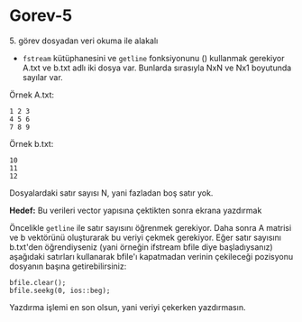 # Gorev-5
5\. görev dosyadan veri okuma ile alakalı

* `fstream` kütüphanesini ve `getline` fonksiyonunu (<string>) kullanmak gerekiyor
A.txt ve b.txt adlı iki dosya var. Bunlarda sırasıyla NxN ve Nx1 boyutunda sayılar var.


Örnek A.txt:
  
```
1 2 3
4 5 6
7 8 9
```
Örnek b.txt:
```
10
11
12
```
Dosyalardaki satır sayısı N, yani fazladan boş satır yok.

**Hedef:** Bu verileri vector yapısına çektikten sonra ekrana yazdırmak

Öncelikle `getline` ile satır sayısını öğrenmek gerekiyor.
Daha sonra A matrisi ve b vektörünü oluşturarak bu veriyi çekmek gerekiyor.
Eğer satır sayısını b.txt'den öğrendiyseniz (yani örneğin ifstream bfile diye başladıysanız) aşağıdaki satırları kullanarak bfile'ı kapatmadan verinin çekileceği pozisyonu dosyanın başına getirebilirsiniz:
```
bfile.clear();
bfile.seekg(0, ios::beg);
```
Yazdırma işlemi en son olsun, yani veriyi çekerken yazdırmasın.
